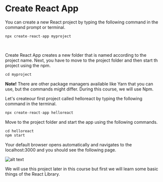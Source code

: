 # Create React App

You can create a new React project by typing the following command in the command prompt or terminal.

```javascript
npx create-react-app myproject
```

<br/>

Create React App creates a new folder that is named according to the project name. Next, you have to move to the project folder and then start th project using the npm.

```javascript
cd myproject
```

**Note!** There are other package managers available like Yarn that you can use, but the commands might differ. During this course, we will use Npm.<br/>

Let's createour first project called helloreact by typing the following command in the terminal.

```javascript
npx create-react-app helloreact
```

Move to the project folder and start the app using the following commands.

```javascript
cd helloreact
npm start
```

Your default browser opens automatically and navigates to the localhost:3000 and you should see the following page.

![alt text](https://vw4.viope.com/content/f291e5c33c58690b4f4d7e169eb527e8c0039166/CreateReactApp1.PNG)

We will use this project later in this course but first we will learn some basic things of the React Library.
